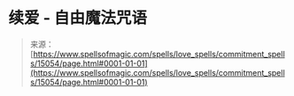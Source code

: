 <!--yml

category: 未分类

date: 2024-06-12 18:54:17

-->

# 续爱 - 自由魔法咒语

> 来源：[https://www.spellsofmagic.com/spells/love_spells/commitment_spells/15054/page.html#0001-01-01](https://www.spellsofmagic.com/spells/love_spells/commitment_spells/15054/page.html#0001-01-01)
